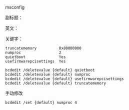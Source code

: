msconfig

副标题：

英文：

关键字：





```
truncatememory          0x80000000
numproc                 2
quietboot               Yes
usefirmwarepcisettings  Yes
```





```
bcdedit /deletevalue {default} quietboot
bcdedit /deletevalue {default} numproc
bcdedit /deletevalue {default} usefirmwarepcisettings
bcdedit /deletevalue {default} truncatememory
```





手动修改

```
bcdedit /set {default} numproc 4
```

